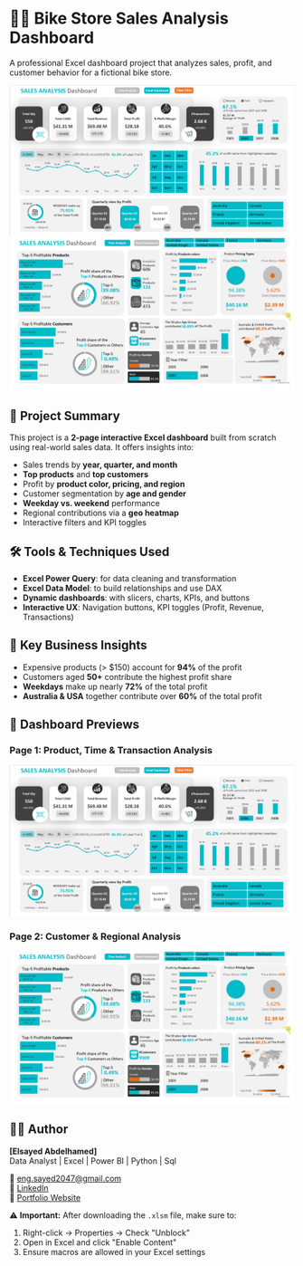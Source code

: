 # 🚴‍♂️ Bike Store Sales Analysis Dashboard

A professional Excel dashboard project that analyzes sales, profit, and customer behavior for a fictional bike store.

![Dashboard Page 1](https://github.com/sayedsoliman0047/bike-store-sales-dashboard/blob/main/Dashboard-1.png)
![Dashboard Page 2](https://github.com/sayedsoliman0047/bike-store-sales-dashboard/blob/main/Dashboard-2.png)

## 📌 Project Summary

This project is a **2-page interactive Excel dashboard** built from scratch using real-world sales data. It offers insights into:

- Sales trends by **year, quarter, and month**
- **Top products** and **top customers**
- Profit by **product color, pricing, and region**
- Customer segmentation by **age and gender**
- **Weekday vs. weekend** performance
- Regional contributions via a **geo heatmap**
- Interactive filters and KPI toggles

## 🛠️ Tools & Techniques Used

- **Excel Power Query**: for data cleaning and transformation  
- **Excel Data Model**: to build relationships and use DAX  
- **Dynamic dashboards**: with slicers, charts, KPIs, and buttons  
- **Interactive UX**: Navigation buttons, KPI toggles (Profit, Revenue, Transactions)

## 🧠 Key Business Insights

- Expensive products (> $150) account for **94%** of the profit
- Customers aged **50+** contribute the highest profit share
- **Weekdays** make up nearly **72%** of the total profit
- **Australia & USA** together contribute over **60%** of the total profit

## 📸 Dashboard Previews

### Page 1: Product, Time & Transaction Analysis  
![Dashboard Page 1](https://github.com/sayedsoliman0047/bike-store-sales-dashboard/blob/main/Dashboard-1.png)

### Page 2: Customer & Regional Analysis 
![Dashboard Page 2](https://github.com/sayedsoliman0047/bike-store-sales-dashboard/blob/main/Dashboard-2.png)


## 👨‍💻 Author

**[Elsayed Abdelhamed]**  
Data Analyst | Excel | Power BI | Python | Sql

📧 eng.sayed2047@gmail.com  
🔗 [LinkedIn](https://www.linkedin.com/in/elsayed-soliman-0478b128a/)  
🔗 [Portfolio Website](https://yourportfolio.com)

⚠️ **Important:** After downloading the `.xlsm` file, make sure to:

1. Right-click → Properties → Check "Unblock"
2. Open in Excel and click "Enable Content"
3. Ensure macros are allowed in your Excel settings
